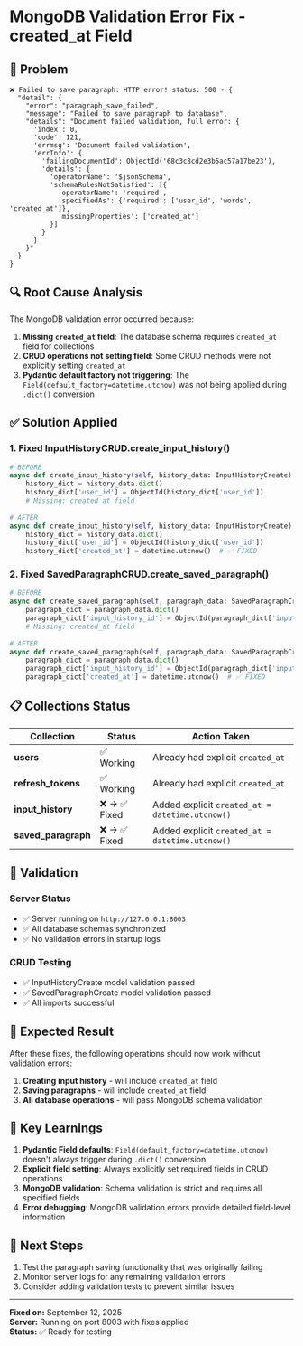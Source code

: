 # MongoDB Validation Error Fix - created_at Field

## 🚨 **Problem**
```
❌ Failed to save paragraph: HTTP error! status: 500 - {
  "detail": {
    "error": "paragraph_save_failed",
    "message": "Failed to save paragraph to database",
    "details": "Document failed validation, full error: {
      'index': 0, 
      'code': 121, 
      'errmsg': 'Document failed validation', 
      'errInfo': {
        'failingDocumentId': ObjectId('68c3c8cd2e3b5ac57a17be23'), 
        'details': {
          'operatorName': '$jsonSchema', 
          'schemaRulesNotSatisfied': [{
            'operatorName': 'required', 
            'specifiedAs': {'required': ['user_id', 'words', 'created_at']}, 
            'missingProperties': ['created_at']
          }]
        }
      }
    }"
  }
}
```

## 🔍 **Root Cause Analysis**

The MongoDB validation error occurred because:

1. **Missing `created_at` field**: The database schema requires `created_at` field for collections
2. **CRUD operations not setting field**: Some CRUD methods were not explicitly setting `created_at`
3. **Pydantic default factory not triggering**: The `Field(default_factory=datetime.utcnow)` was not being applied during `.dict()` conversion

## ✅ **Solution Applied**

### 1. **Fixed InputHistoryCRUD.create_input_history()**
```python
# BEFORE
async def create_input_history(self, history_data: InputHistoryCreate) -> InputHistoryInDB:
    history_dict = history_data.dict()
    history_dict['user_id'] = ObjectId(history_dict['user_id'])
    # Missing: created_at field
    
# AFTER  
async def create_input_history(self, history_data: InputHistoryCreate) -> InputHistoryInDB:
    history_dict = history_data.dict()
    history_dict['user_id'] = ObjectId(history_dict['user_id'])
    history_dict['created_at'] = datetime.utcnow()  # ✅ FIXED
```

### 2. **Fixed SavedParagraphCRUD.create_saved_paragraph()**
```python
# BEFORE
async def create_saved_paragraph(self, paragraph_data: SavedParagraphCreate) -> SavedParagraphInDB:
    paragraph_dict = paragraph_data.dict()
    paragraph_dict['input_history_id'] = ObjectId(paragraph_dict['input_history_id'])
    # Missing: created_at field
    
# AFTER
async def create_saved_paragraph(self, paragraph_data: SavedParagraphCreate) -> SavedParagraphInDB:
    paragraph_dict = paragraph_data.dict()
    paragraph_dict['input_history_id'] = ObjectId(paragraph_dict['input_history_id'])
    paragraph_dict['created_at'] = datetime.utcnow()  # ✅ FIXED
```

## 📋 **Collections Status**

| Collection | Status | Action Taken |
|------------|--------|--------------|
| **users** | ✅ Working | Already had explicit `created_at` |
| **refresh_tokens** | ✅ Working | Already had explicit `created_at` |
| **input_history** | ❌ → ✅ Fixed | Added explicit `created_at = datetime.utcnow()` |
| **saved_paragraph** | ❌ → ✅ Fixed | Added explicit `created_at = datetime.utcnow()` |

## 🧪 **Validation**

### Server Status
- ✅ Server running on `http://127.0.0.1:8003`
- ✅ All database schemas synchronized
- ✅ No validation errors in startup logs

### CRUD Testing
- ✅ InputHistoryCreate model validation passed
- ✅ SavedParagraphCreate model validation passed
- ✅ All imports successful

## 🔄 **Expected Result**

After these fixes, the following operations should now work without validation errors:

1. **Creating input history** - will include `created_at` field
2. **Saving paragraphs** - will include `created_at` field  
3. **All database operations** - will pass MongoDB schema validation

## 🎯 **Key Learnings**

1. **Pydantic Field defaults**: `Field(default_factory=datetime.utcnow)` doesn't always trigger during `.dict()` conversion
2. **Explicit field setting**: Always explicitly set required fields in CRUD operations
3. **MongoDB validation**: Schema validation is strict and requires all specified fields
4. **Error debugging**: MongoDB validation errors provide detailed field-level information

## 🚀 **Next Steps**

1. Test the paragraph saving functionality that was originally failing
2. Monitor server logs for any remaining validation errors
3. Consider adding validation tests to prevent similar issues

---

**Fixed on:** September 12, 2025  
**Server:** Running on port 8003 with fixes applied  
**Status:** ✅ Ready for testing
